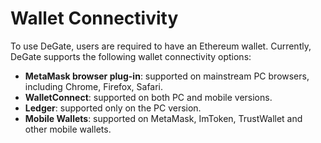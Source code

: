 # Wallet Connectivity

To use DeGate, users are required to have an Ethereum wallet. Currently, DeGate supports the following wallet connectivity options:

* **MetaMask browser plug-in**: supported on mainstream PC browsers, including Chrome, Firefox, Safari.&#x20;
* **WalletConnect**: supported on both PC and mobile versions.
* **Ledger**: supported only on the PC version.&#x20;
* **Mobile Wallets**: supported on MetaMask, ImToken, TrustWallet and other mobile wallets.&#x20;
